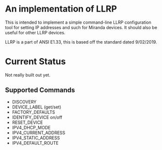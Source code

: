 # An implementation of LLRP

This is intended to implement a simple command-line LLRP configuration tool for setting IP addresses and such for Miranda devices.  It should also be useful for other LLRP devices.

LLRP is a part of ANSI E1.33, this is based off the standard dated 9/02/2019.

# Current Status

Not really built out yet.

## Supported Commands

- DISCOVERY
- DEVICE_LABEL (get/set)
- FACTORY_DEFAULTS
- IDENTIFY_DEVICE on/off
- RESET_DEVICE
- IPV4_DHCP_MODE
- IPV4_CURRENT_ADDRESS
- IPV4_STATIC_ADDRESS
- IPV4_DEFAULT_ROUTE
